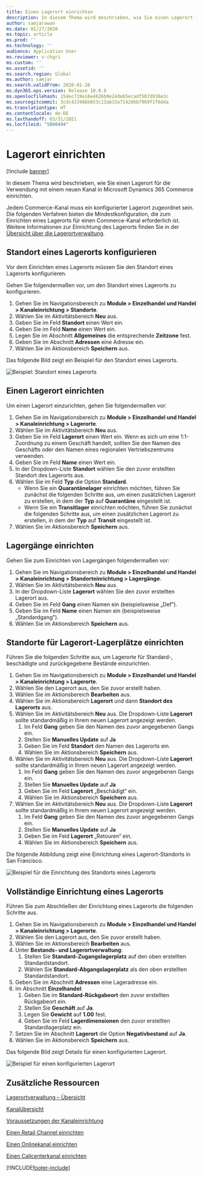 ```yaml
---
title: Einen Lagerort einrichten
description: In diesem Thema wird beschrieben, wie Sie einen Lagerort für die Verwendung mit einem neuen Kanal in Microsoft Dynamics 365 Commerce einrichten.
author: samjarawan
ms.date: 01/27/2020
ms.topic: article
ms.prod: ''
ms.technology: ''
audience: Application User
ms.reviewer: v-chgri
ms.custom: ''
ms.assetid: ''
ms.search.region: Global
ms.author: samjar
ms.search.validFrom: 2020-01-20
ms.dyn365.ops.version: Release 10.0.8
ms.openlocfilehash: 154ec719e16e4826b0e24deb5ecadf587d938e3c
ms.sourcegitcommit: 3cdc42346bb653c13ab33a7142dbb7969f1f6dda
ms.translationtype: HT
ms.contentlocale: de-DE
ms.lasthandoff: 03/31/2021
ms.locfileid: "5800494"
---
```

# <a name="warehouse-set-up"></a>Lagerort einrichten

[!include [banner](includes/banner.md)]

In diesem Thema wird beschrieben, wie Sie einen Lagerort für die Verwendung mit einem neuen Kanal in Microsoft Dynamics 365 Commerce einrichten.

Jedem Commerce-Kanal muss ein konfigurierter Lagerort zugeordnet sein. Die folgenden Verfahren bieten die Mindestkonfiguration, die zum Einrichten eines Lagerorts für einen Commerce-Kanal erforderlich ist. Weitere Informationen zur Einrichtung des Lagerorts finden Sie in der [Übersicht über die Lagerortverwaltung](../supply-chain/warehousing/warehouse-management-overview.md?toc=/dynamics365/commerce/toc.json).

## <a name="configure-a-warehouse-site"></a>Standort eines Lagerorts konfigurieren

Vor dem Einrichten eines Lagerorts müssen Sie den Standort eines Lagerorts konfigurieren.

Gehen Sie folgendermaßen vor, um den Standort eines Lagerorts zu konfigurieren.

1. Gehen Sie im Navigationsbereich zu **Module \> Einzelhandel und Handel \> Kanaleinrichtung \> Standorte**.
1. Wählen Sie im Aktivitätsbereich **Neu** aus.
1. Geben Sie im Feld **Standort** einen Wert ein.
1. Geben Sie im Feld **Name** einen Wert ein.
1. Legen Sie im Abschnitt **Allgemeines** die entsprechende **Zeitzone** fest.
1. Geben Sie im Abschnitt **Adressen** eine Adresse ein.
1. Wählen Sie im Aktionsbereich **Speichern** aus.

Das folgende Bild zeigt ein Beispiel für den Standort eines Lagerorts.

![Beispiel: Standort eines Lagerorts](media/warehouse-site.png)

## <a name="set-up-a-warehouse"></a>Einen Lagerort einrichten

Um einen Lagerort einzurichten, gehen Sie folgendermaßen vor:

1. Gehen Sie im Navigationsbereich zu **Module \> Einzelhandel und Handel \> Kanaleinrichtung \> Lagerorte**.
1. Wählen Sie im Aktivitätsbereich **Neu** aus.
1. Geben Sie im Feld **Lagerort** einen Wert ein.  Wenn es sich um eine 1:1-Zuordnung zu einem Geschäft handelt, sollten Sie den Namen des Geschäfts oder den Namen eines regionalen Vertriebszentrums verwenden.
1. Geben Sie im Feld **Name** einen Wert ein.
1. In der Dropdown-Liste **Standort** wählen Sie den zuvor erstellten Standort des Lagerorts aus.
1. Wählen Sie im Feld **Typ** die Option **Standard**.
    - Wenn Sie ein **Quarantänelager** einrichten möchten, führen Sie zunächst die folgenden Schritte aus, um einen zusätzlichen Lagerort zu erstellen, in dem der **Typ** auf **Quarantäne** eingestellt ist.
    - Wenn Sie ein **Transitlager** einrichten möchten, führen Sie zunächst die folgenden Schritte aus, um einen zusätzlichen Lagerort zu erstellen, in dem der **Typ** auf **Transit** eingestellt ist.
1. Wählen Sie im Aktionsbereich **Speichern** aus.

## <a name="set-up-inventory-aisles"></a>Lagergänge einrichten

Gehen Sie zum Einrichten von Lagergängen folgendermaßen vor:

1. Gehen Sie im Navigationsbereich zu **Module \> Einzelhandel und Handel \> Kanaleinrichtung \> Standorteinrichtung \> Lagergänge**.
1. Wählen Sie im Aktivitätsbereich **Neu** aus.
1. In der Dropdown-Liste **Lagerort** wählen Sie den zuvor erstellten Lagerort aus.
1. Geben Sie im Feld **Gang** einen Namen ein (beispielsweise „Def”).
1. Geben Sie im Feld **Name** einen Namen ein (beispielsweise „Standardgang”).
1. Wählen Sie im Aktionsbereich **Speichern** aus.

## <a name="set-up-warehouse-inventory-locations"></a>Standorte für Lagerort-Lagerplätze einrichten

Führen Sie die folgenden Schritte aus, um Lagerorte für Standard-, beschädigte und zurückgegebene Bestände einzurichten.

1. Gehen Sie im Navigationsbereich zu **Module \> Einzelhandel und Handel \> Kanaleinrichtung \> Lagerorte**.
1. Wählen Sie den Lagerort aus, den Sie zuvor erstellt haben.
1. Wählen Sie im Aktionsbereich **Bearbeiten** aus.
1. Wählen Sie im Aktionsbereich **Lagerort** und dann **Standort des Lagerorts** aus.
1. Wählen Sie im Aktivitätsbereich **Neu** aus. Die Dropdown-Liste **Lagerort** sollte standardmäßig in Ihrem neuen Lagerort angezeigt werden.
    1. Im Feld **Gang** geben Sie den Namen des zuvor angegebenen Gangs ein. 
    1. Stellen Sie **Manuelles Update** auf **Ja**
    1. Geben Sie im Feld **Standort** den Namen des Lagerorts ein.
    1. Wählen Sie im Aktionsbereich **Speichern** aus.
 1. Wählen Sie im Aktivitätsbereich **Neu** aus.  Die Dropdown-Liste **Lagerort** sollte standardmäßig in Ihrem neuen Lagerort angezeigt werden.
    1. Im Feld **Gang** geben Sie den Namen des zuvor angegebenen Gangs ein.  
    1. Stellen Sie **Manuelles Update** auf **Ja**
    1. Geben Sie im Feld **Lagerort** „Beschädigt“ ein.
    1. Wählen Sie im Aktionsbereich **Speichern** aus.
 1. Wählen Sie im Aktivitätsbereich **Neu** aus.  Die Dropdown-Liste **Lagerort** sollte standardmäßig in Ihrem neuen Lagerort angezeigt werden.
    1. Im Feld **Gang** geben Sie den Namen des zuvor angegebenen Gangs ein. 
    1. Stellen Sie **Manuelles Update** auf **Ja**
    1. Geben Sie im Feld **Lagerort** „Retouren“ ein.
    1. Wählen Sie im Aktionsbereich **Speichern** aus.
    
Die folgende Abbildung zeigt eine Einrichtung eines Lagerort-Standorts in San Francisco.

![Beispiel für die Einrichtung des Standorts eines Lagerorts](media/warehouse-inventory-locations.png)
    
## <a name="complete-warehouse-setup"></a>Vollständige Einrichtung eines Lagerorts

Führen Sie zum Abschließen der Einrichtung eines Lagerorts die folgenden Schritte aus.

1. Gehen Sie im Navigationsbereich zu **Module \> Einzelhandel und Handel \> Kanaleinrichtung \> Lagerorte**.
1. Wählen Sie den Lagerort aus, den Sie zuvor erstellt haben.
1. Wählen Sie im Aktionsbereich **Bearbeiten** aus.
1. Unter **Bestands- und Lagerortverwaltung**:
    1. Stellen Sie **Standard-Zugangslagerplatz** auf den oben erstellten Standardstandort.
    1. Wählen Sie **Standard-Abgangslagerplatz** als den oben erstellten Standardstandort.
1. Geben Sie im Abschnitt **Adressen** eine Lageradresse ein.
1. Im Abschnitt **Einzelhandel**: 
    1. Geben Sie im **Standard-Rückgabeort** den zuvor erstellten Rückgabeort ein.
    1. Stellen Sie **Geschäft** auf **Ja**.
    1. Legen Sie **Gewicht** auf **1.00** fest. 
    1. Geben Sie im Feld **Lagerdimensionen** den zuvor erstellten Standardlagerplatz ein.
1. Setzen Sie im Abschnitt **Lagerort** die Option **Negativbestand** auf **Ja**.
1. Wählen Sie im Aktionsbereich **Speichern** aus.

Das folgende Bild zeigt Details für einen konfigurierten Lagerort.

![Beispiel für einen konfigurierten Lagerort](media/warehouse-sample.png)

## <a name="additional-resources"></a>Zusätzliche Ressourcen

[Lagerortverwaltung – Übersicht](../supply-chain/warehousing/warehouse-management-overview.md?toc=/dynamics365/commerce/toc.json)

[Kanalübersicht](channels-overview.md)

[Voraussetzungen der Kanaleinrichtung](channels-prerequisites.md)

[Einen Retail Channel einrichten](channel-setup-retail.md)
    
[Einen Onlinekanal einrichten](channel-setup-online.md)

[Einen Callcenterkanal einrichten](channel-setup-callcenter.md)







[!INCLUDE[footer-include](../includes/footer-banner.md)]

